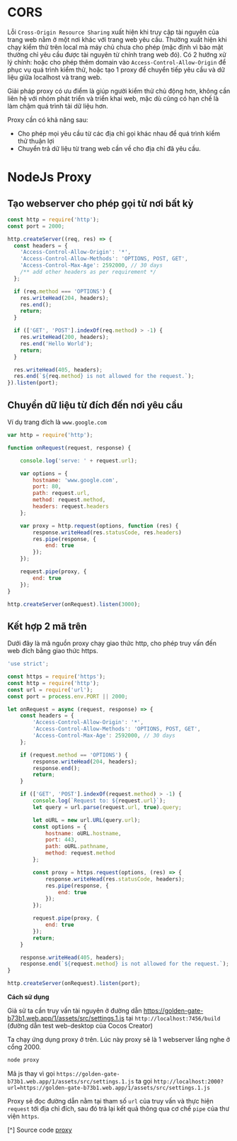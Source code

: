
# **CORS**

Lỗi `Cross-Origin Resource Sharing` xuất hiện khi truy cập tài nguyên của trang web nằm ở một nơi khác với trang web yêu cầu. Thường xuất hiện khi chạy kiểm thử trên local mà máy chủ chưa cho phép (mặc định vì bảo mật thường chỉ yêu cầu được tài nguyên từ chính trang web đó). Có 2 hướng xử lý chính: hoặc cho phép thêm domain vào `Access-Control-Allow-Origin` để phục vụ quá trình kiểm thử, hoặc tạo 1 proxy để chuyển tiếp yêu cầu và dữ liệu giữa localhost và trang web. 

Giải pháp proxy có ưu điểm là giúp người kiểm thử chủ động hơn, không cần liên hệ với nhóm phát triển và triển khai web, mặc dù cũng có hạn chế là làm chậm quá trình tải dữ liệu hơn.

Proxy cần có khả năng sau:

* Cho phép mọi yêu cầu từ các địa chỉ gọi khác nhau để quá trình kiểm thử thuận lợi
* Chuyển trả dữ liệu từ trang web cần về cho địa chỉ đã yêu cầu.

# **NodeJs Proxy**

## **Tạo webserver cho phép gọi từ nơi bất kỳ**

```js
const http = require('http');
const port = 2000;

http.createServer((req, res) => {
  const headers = {
    'Access-Control-Allow-Origin': '*',
    'Access-Control-Allow-Methods': 'OPTIONS, POST, GET',
    'Access-Control-Max-Age': 2592000, // 30 days
    /** add other headers as per requirement */
  };

  if (req.method === 'OPTIONS') {
    res.writeHead(204, headers);
    res.end();
    return;
  }

  if (['GET', 'POST'].indexOf(req.method) > -1) {
    res.writeHead(200, headers);
    res.end('Hello World');
    return;
  }

  res.writeHead(405, headers);
  res.end(`${req.method} is not allowed for the request.`);
}).listen(port);
```

## **Chuyển dữ liệu từ đích đến nơi yêu cầu**

Ví dụ trang đích là `www.google.com`

```js
var http = require('http');

function onRequest(request, response) {

    console.log('serve: ' + request.url);

    var options = {
        hostname: 'www.google.com',
        port: 80,
        path: request.url,
        method: request.method,
        headers: request.headers
    };

    var proxy = http.request(options, function (res) {
        response.writeHead(res.statusCode, res.headers)
        res.pipe(response, {
            end: true
        });
    });

    request.pipe(proxy, {
        end: true
    });
}

http.createServer(onRequest).listen(3000);
```

## **Kết hợp 2 mã trên**

Dưới đây là mã nguồn proxy chạy giao thức http, cho phép truy vấn đến web đích bằng giao thức https.

```js
'use strict';

const https = require('https');
const http = require('http');
const url = require('url');
const port = process.env.PORT || 2000;

let onRequest = async (request, response) => {
    const headers = {
        'Access-Control-Allow-Origin': '*',
        'Access-Control-Allow-Methods': 'OPTIONS, POST, GET',
        'Access-Control-Max-Age': 2592000, // 30 days
    };

    if (request.method == 'OPTIONS') {
        response.writeHead(204, headers);
        response.end();
        return;
    }

    if (['GET', 'POST'].indexOf(request.method) > -1) {
        console.log(`Request to: ${request.url}`);
        let query = url.parse(request.url, true).query;

        let oURL = new url.URL(query.url);
        const options = {
            hostname: oURL.hostname,
            port: 443,
            path: oURL.pathname,
            method: request.method
        };

        const proxy = https.request(options, (res) => {
            response.writeHead(res.statusCode, headers);
            res.pipe(response, {
                end: true
            });
        });

        request.pipe(proxy, {
            end: true
        });
        return;
    }

    response.writeHead(405, headers);
    response.end(`${request.method} is not allowed for the request.`);
}

http.createServer(onRequest).listen(port);
```

**Cách sử dụng**

Giả sử ta cần truy vấn tài nguyên ở đường dẫn https://golden-gate-b73b1.web.app/1/assets/src/settings.1.js tại `http://localhost:7456/build` (đường dẫn test web-desktop của Cocos Creator)

Ta chạy ứng dụng proxy ở trên. Lúc này proxy sẽ là 1 webserver lắng nghe ở cổng 2000. 

```sh
node proxy
```

Mã js thay vì gọi `https://golden-gate-b73b1.web.app/1/assets/src/settings.1.js` ta gọi `http://localhost:2000?url=https://golden-gate-b73b1.web.app/1/assets/src/settings.1.js`

Proxy sẽ đọc đường dẫn nằm tại tham số `url` của truy vấn và thực hiện `request` tới địa chỉ đích, sau đó trả lại kết quả thông qua cơ chế `pipe` của thư viện `https`.

[^] Source code [proxy](./src/cors/proxy.js)